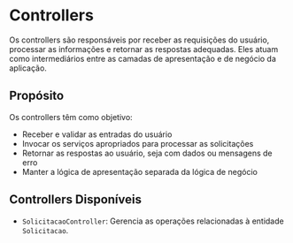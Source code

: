 # Controllers

Os controllers são responsáveis por receber as requisições do usuário, processar as informações e retornar as respostas adequadas. Eles atuam como intermediários entre as camadas de apresentação e de negócio da aplicação.

## Propósito

Os controllers têm como objetivo:

- Receber e validar as entradas do usuário
- Invocar os serviços apropriados para processar as solicitações
- Retornar as respostas ao usuário, seja com dados ou mensagens de erro
- Manter a lógica de apresentação separada da lógica de negócio

## Controllers Disponíveis

- `SolicitacaoController`: Gerencia as operações relacionadas à entidade `Solicitacao`.
